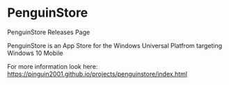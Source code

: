 # PenguinStore
PenguinStore Releases Page

PenguinStore is an App Store for the Windows Universal Platfrom targeting Windows 10 Mobile

For more information look here: https://pinguin2001.github.io/projects/penguinstore/index.html
